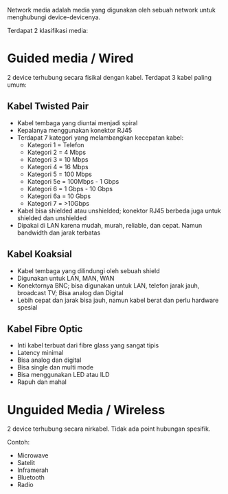 Network media adalah media yang digunakan oleh sebuah network untuk menghubungi device-devicenya.

Terdapat 2 klasifikasi media:

# Guided media / Wired
2 device terhubung secara fisikal dengan kabel. Terdapat 3 kabel paling umum:

## Kabel Twisted Pair
- Kabel tembaga yang diuntai menjadi spiral
- Kepalanya menggunakan konektor RJ45
- Terdapat 7 kategori yang melambangkan kecepatan kabel:
	- Kategori 1 = Telefon
	- Kategori 2 = 4 Mbps
	- Kategori 3 = 10 Mbps
	- Kategori 4 = 16 Mbps
	- Kategori 5 = 100 Mbps
	- Kategori 5e = 100Mbps - 1 Gbps
	- Kategori 6 = 1 Gbps - 10 Gbps
	- Kategori 6a = 10 Gbps
	- Kategori 7 = >10Gbps
- Kabel bisa shielded atau unshielded; konektor RJ45 berbeda juga untuk shielded dan unshielded
- Dipakai di LAN karena mudah, murah, reliable, dan cepat. Namun bandwidth dan jarak terbatas

## Kabel Koaksial
- Kabel tembaga yang dilindungi oleh sebuah shield
- Digunakan untuk LAN, MAN, WAN
- Konektornya BNC; bisa digunakan untuk LAN, telefon jarak jauh, broadcast TV; Bisa analog dan Digital
- Lebih cepat dan jarak bisa jauh, namun kabel berat dan perlu hardware spesial

## Kabel Fibre Optic
- Inti kabel terbuat dari fibre glass yang sangat tipis
- Latency minimal
- Bisa analog dan digital
- Bisa single dan multi mode
- Bisa menggunakan LED atau ILD
- Rapuh dan mahal

# Unguided Media / Wireless
2 device terhubung secara nirkabel. Tidak ada point hubungan spesifik.

Contoh:
- Microwave
- Satelit
- Inframerah
- Bluetooth
- Radio